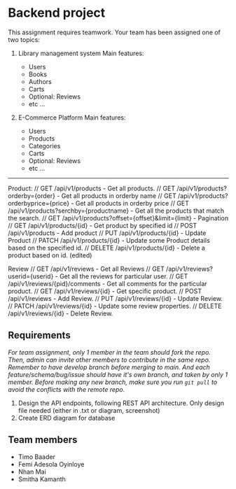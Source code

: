 # Backend project

This assignment requires teamwork. Your team has been assigned one of two topics:

1. Library management system
Main features:

    - Users
    - Books
    - Authors
    - Carts
    - Optional: Reviews
    - etc ...

2. E-Commerce Platform
Main features:

    - Users
    - Products
    - Categories
    - Carts
    - Optional: Reviews
    - etc ...

---

Product:
// GET /api/v1/products - Get all products.
// GET /api/v1/products?orderby={order} - Get all products in orderby name
// GET /api/v1/products?orderbyprice={price} - Get all products in orderby price
// GET /api/v1/products?serchby={productname} - Get all the products that match the search.
// GET /api/v1/products?offset={offset}&limit={limit} - Pagination
// GET /api/v1/products/{id} - Get product by specified id
// POST /api/v1/products - Add product
// PUT /api/v1/products/{id} - Update Product
// PATCH /api/v1/products/{id} - Update some Product details based on the specified id.
// DELETE /api/v1/products/{id} - Delete a product based on id. (edited)

Review
// GET /api/v1/reviews - Get all Reviews
// GET /api/v1/reviews?userid={userid} - Get all the reviews for particular user.
// GET /api/v1/reviews/{pid}/comments - Get all comments for the particular product.
// GET /api/v1/reviews/{id} - Get specific product.
// POST /api/v1/reviews - Add Review.
// PUT /api/v1/reviews/{id} - Update Review.
// PATCH /api/v1/reviews/{id} - Update some review properties.
// DELETE /api/v1/reviews/{id} - Delete Review.

## Requirements

*For team assignment, only 1 member in the team should fork the repo. Then, admin can invite other members to contribute in the same repo. Remember to have develop branch before merging to main. And each feature/schema/bug/issue should have it's own branch, and taken by only 1 member. Before making any new branch, make sure you run `git pull` to avoid the conflicts with the remote repo.*

1. Design the API endpoints, following REST API architecture. Only design file needed (either in .txt or diagram, screenshot)
2. Create ERD diagram for database


## Team members
- Timo Baader
- Femi Adesola Oyinloye
- Nhan  Mai
- Smitha Kamanth